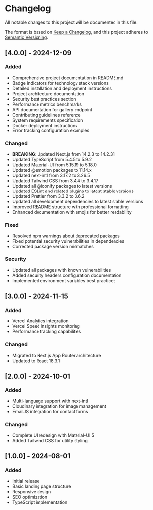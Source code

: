 # Changelog

All notable changes to this project will be documented in this file.

The format is based on [Keep a Changelog](https://keepachangelog.com/en/1.1.0/),
and this project adheres to [Semantic Versioning](https://semver.org/spec/v2.0.0.html).

## [4.0.0] - 2024-12-09

### Added
- Comprehensive project documentation in README.md
- Badge indicators for technology stack versions
- Detailed installation and deployment instructions
- Project architecture documentation
- Security best practices section
- Performance metrics benchmarks
- API documentation for gallery endpoint
- Contributing guidelines reference
- System requirements specification
- Docker deployment instructions
- Error tracking configuration examples

### Changed
- **BREAKING**: Updated Next.js from 14.2.3 to 14.2.31
- Updated TypeScript from 5.4.5 to 5.9.2
- Updated Material-UI from 5.15.19 to 5.18.0
- Updated @emotion packages to 11.14.x
- Updated next-intl from 3.17.2 to 3.26.5
- Updated Tailwind CSS from 3.4.4 to 3.4.17
- Updated all @iconify packages to latest versions
- Updated ESLint and related plugins to latest stable versions
- Updated Prettier from 3.3.2 to 3.6.2
- Updated all development dependencies to latest stable versions
- Improved README structure with professional formatting
- Enhanced documentation with emojis for better readability

### Fixed
- Resolved npm warnings about deprecated packages
- Fixed potential security vulnerabilities in dependencies
- Corrected package version mismatches

### Security
- Updated all packages with known vulnerabilities
- Added security headers configuration documentation
- Implemented environment variables best practices

## [3.0.0] - 2024-11-15

### Added
- Vercel Analytics integration
- Vercel Speed Insights monitoring
- Performance tracking capabilities

### Changed
- Migrated to Next.js App Router architecture
- Updated to React 18.3.1

## [2.0.0] - 2024-10-01

### Added
- Multi-language support with next-intl
- Cloudinary integration for image management
- EmailJS integration for contact forms

### Changed
- Complete UI redesign with Material-UI 5
- Added Tailwind CSS for utility styling

## [1.0.0] - 2024-08-01

### Added
- Initial release
- Basic landing page structure
- Responsive design
- SEO optimization
- TypeScript implementation
